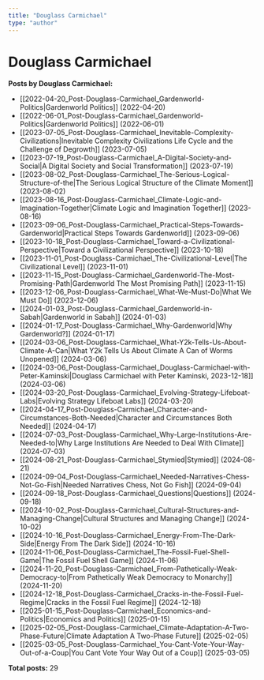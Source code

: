```yaml
---
title: "Douglass Carmichael"
type: "author"
---
```


# Douglass Carmichael

**Posts by Douglass Carmichael:**

- [[2022-04-20_Post-Douglass-Carmichael_Gardenworld-Politics|Gardenworld Politics]] (2022-04-20)
- [[2022-06-01_Post-Douglass-Carmichael_Gardenworld-Politics|Gardenworld Politics]] (2022-06-01)
- [[2023-07-05_Post-Douglass-Carmichael_Inevitable-Complexity-Civilizations|Inevitable Complexity Civilizations Life Cycle and the Challenge of Degrowth]] (2023-07-05)
- [[2023-07-19_Post-Douglass-Carmichael_A-Digital-Society-and-Social|A Digital Society and Social Transformation]] (2023-07-19)
- [[2023-08-02_Post-Douglass-Carmichael_The-Serious-Logical-Structure-of-the|The Serious Logical Structure of the Climate Moment]] (2023-08-02)
- [[2023-08-16_Post-Douglass-Carmichael_Climate-Logic-and-Imagination-Together|Climate Logic and Imagination Together]] (2023-08-16)
- [[2023-09-06_Post-Douglass-Carmichael_Practical-Steps-Towards-Gardenworld|Practical Steps Towards Gardenworld]] (2023-09-06)
- [[2023-10-18_Post-Douglass-Carmichael_Toward-a-Civilizational-Perspective|Toward a Civilizational Perspective]] (2023-10-18)
- [[2023-11-01_Post-Douglass-Carmichael_The-Civilizational-Level|The Civilizational Level]] (2023-11-01)
- [[2023-11-15_Post-Douglass-Carmichael_Gardenworld-The-Most-Promising-Path|Gardenworld The Most Promising Path]] (2023-11-15)
- [[2023-12-06_Post-Douglass-Carmichael_What-We-Must-Do|What We Must Do]] (2023-12-06)
- [[2024-01-03_Post-Douglass-Carmichael_Gardenworld-in-Sabah|Gardenworld in Sabah]] (2024-01-03)
- [[2024-01-17_Post-Douglass-Carmichael_Why-Gardenworld|Why Gardenworld?]] (2024-01-17)
- [[2024-03-06_Post-Douglass-Carmichael_What-Y2k-Tells-Us-About-Climate-A-Can|What Y2k Tells Us About Climate  A Can of Worms Unopened]] (2024-03-06)
- [[2024-03-06_Post-Douglass-Carmichael_Douglass-Carmichael-with-Peter-Kaminski|Douglass Carmichael with Peter Kaminski, 2023-12-18]] (2024-03-06)
- [[2024-03-20_Post-Douglass-Carmichael_Evolving-Strategy-Lifeboat-Labs|Evolving Strategy Lifeboat Labs]] (2024-03-20)
- [[2024-04-17_Post-Douglass-Carmichael_Character-and-Circumstances-Both-Needed|Character and Circumstances Both Needed]] (2024-04-17)
- [[2024-07-03_Post-Douglass-Carmichael_Why-Large-Institutions-Are-Needed-to|Why Large Institutions Are Needed to Deal With Climate]] (2024-07-03)
- [[2024-08-21_Post-Douglass-Carmichael_Stymied|Stymied]] (2024-08-21)
- [[2024-09-04_Post-Douglass-Carmichael_Needed-Narratives-Chess-Not-Go-Fish|Needed Narratives Chess, Not Go Fish]] (2024-09-04)
- [[2024-09-18_Post-Douglass-Carmichael_Questions|Questions]] (2024-09-18)
- [[2024-10-02_Post-Douglass-Carmichael_Cultural-Structures-and-Managing-Change|Cultural Structures and Managing Change]] (2024-10-02)
- [[2024-10-16_Post-Douglass-Carmichael_Energy-From-The-Dark-Side|Energy From The Dark Side]] (2024-10-16)
- [[2024-11-06_Post-Douglass-Carmichael_The-Fossil-Fuel-Shell-Game|The Fossil Fuel Shell Game]] (2024-11-06)
- [[2024-11-20_Post-Douglass-Carmichael_From-Pathetically-Weak-Democracy-to|From Pathetically Weak Democracy to Monarchy]] (2024-11-20)
- [[2024-12-18_Post-Douglass-Carmichael_Cracks-in-the-Fossil-Fuel-Regime|Cracks in the Fossil Fuel Regime]] (2024-12-18)
- [[2025-01-15_Post-Douglass-Carmichael_Economics-and-Politics|Economics and Politics]] (2025-01-15)
- [[2025-02-05_Post-Douglass-Carmichael_Climate-Adaptation-A-Two-Phase-Future|Climate Adaptation A Two-Phase Future]] (2025-02-05)
- [[2025-03-05_Post-Douglass-Carmichael_You-Cant-Vote-Your-Way-Out-of-a-Coup|You Cant Vote Your Way Out of a Coup]] (2025-03-05)

**Total posts:** 29
